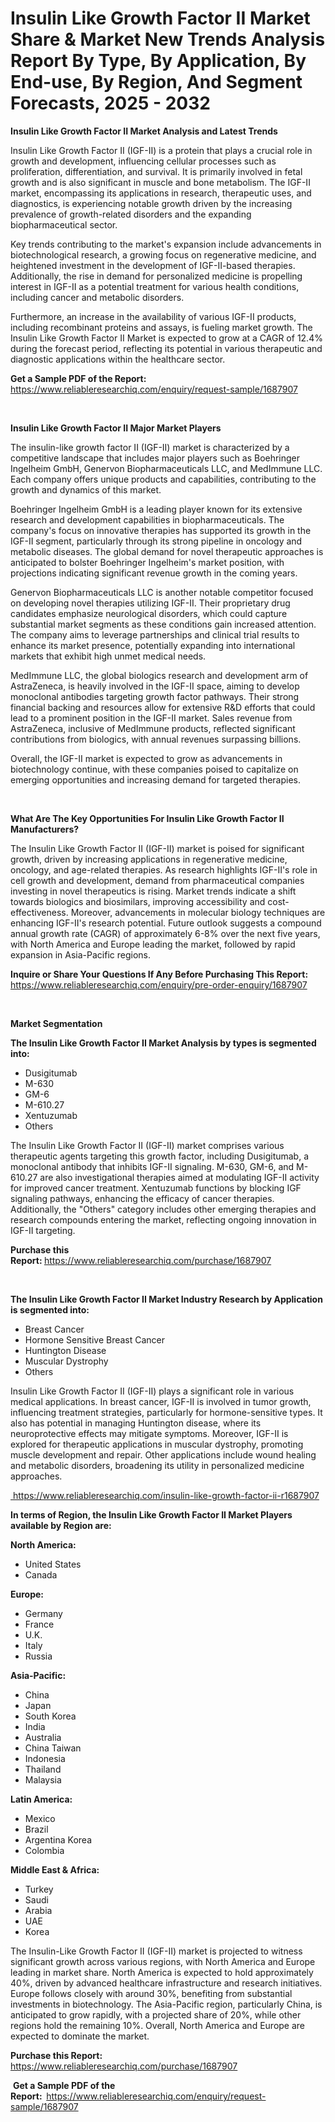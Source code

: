 <p><h1>Insulin Like Growth Factor II Market Share & Market New Trends Analysis Report By Type, By Application, By End-use, By Region, And Segment Forecasts, 2025 - 2032</h1></p><p><strong>Insulin Like Growth Factor II Market Analysis and Latest Trends</strong></p>
<p><p>Insulin Like Growth Factor II (IGF-II) is a protein that plays a crucial role in growth and development, influencing cellular processes such as proliferation, differentiation, and survival. It is primarily involved in fetal growth and is also significant in muscle and bone metabolism. The IGF-II market, encompassing its applications in research, therapeutic uses, and diagnostics, is experiencing notable growth driven by the increasing prevalence of growth-related disorders and the expanding biopharmaceutical sector.</p><p>Key trends contributing to the market's expansion include advancements in biotechnological research, a growing focus on regenerative medicine, and heightened investment in the development of IGF-II-based therapies. Additionally, the rise in demand for personalized medicine is propelling interest in IGF-II as a potential treatment for various health conditions, including cancer and metabolic disorders. </p><p>Furthermore, an increase in the availability of various IGF-II products, including recombinant proteins and assays, is fueling market growth. The Insulin Like Growth Factor II Market is expected to grow at a CAGR of 12.4% during the forecast period, reflecting its potential in various therapeutic and diagnostic applications within the healthcare sector.</p></p>
<p><strong>Get a Sample PDF of the Report:&nbsp;</strong> <a href="https://www.reliableresearchiq.com/enquiry/request-sample/1687907?utm_campaign=2955&utm_medium=2&utm_source=Github&utm_content=ia&utm_term=19042025&utm_id=insulin-like-growth-factor-ii">https://www.reliableresearchiq.com/enquiry/request-sample/1687907</a></p>
<p>&nbsp;</p>
<p><strong>Insulin Like Growth Factor II Major Market Players</strong></p>
<p><p>The insulin-like growth factor II (IGF-II) market is characterized by a competitive landscape that includes major players such as Boehringer Ingelheim GmbH, Genervon Biopharmaceuticals LLC, and MedImmune LLC. Each company offers unique products and capabilities, contributing to the growth and dynamics of this market.</p><p>Boehringer Ingelheim GmbH is a leading player known for its extensive research and development capabilities in biopharmaceuticals. The company's focus on innovative therapies has supported its growth in the IGF-II segment, particularly through its strong pipeline in oncology and metabolic diseases. The global demand for novel therapeutic approaches is anticipated to bolster Boehringer Ingelheim's market position, with projections indicating significant revenue growth in the coming years.</p><p>Genervon Biopharmaceuticals LLC is another notable competitor focused on developing novel therapies utilizing IGF-II. Their proprietary drug candidates emphasize neurological disorders, which could capture substantial market segments as these conditions gain increased attention. The company aims to leverage partnerships and clinical trial results to enhance its market presence, potentially expanding into international markets that exhibit high unmet medical needs.</p><p>MedImmune LLC, the global biologics research and development arm of AstraZeneca, is heavily involved in the IGF-II space, aiming to develop monoclonal antibodies targeting growth factor pathways. Their strong financial backing and resources allow for extensive R&D efforts that could lead to a prominent position in the IGF-II market. Sales revenue from AstraZeneca, inclusive of MedImmune products, reflected significant contributions from biologics, with annual revenues surpassing billions.</p><p>Overall, the IGF-II market is expected to grow as advancements in biotechnology continue, with these companies poised to capitalize on emerging opportunities and increasing demand for targeted therapies.</p></p>
<p>&nbsp;</p>
<p><strong>What Are The Key Opportunities For Insulin Like Growth Factor II Manufacturers?</strong></p>
<p><p>The Insulin Like Growth Factor II (IGF-II) market is poised for significant growth, driven by increasing applications in regenerative medicine, oncology, and age-related therapies. As research highlights IGF-II's role in cell growth and development, demand from pharmaceutical companies investing in novel therapeutics is rising. Market trends indicate a shift towards biologics and biosimilars, improving accessibility and cost-effectiveness. Moreover, advancements in molecular biology techniques are enhancing IGF-II's research potential. Future outlook suggests a compound annual growth rate (CAGR) of approximately 6-8% over the next five years, with North America and Europe leading the market, followed by rapid expansion in Asia-Pacific regions.</p></p>
<p><strong>Inquire or Share Your Questions If Any Before Purchasing This Report:</strong> <a href="https://www.reliableresearchiq.com/enquiry/pre-order-enquiry/1687907?utm_campaign=2955&utm_medium=2&utm_source=Github&utm_content=ia&utm_term=19042025&utm_id=insulin-like-growth-factor-ii">https://www.reliableresearchiq.com/enquiry/pre-order-enquiry/1687907</a></p>
<p>&nbsp;</p>
<p><strong>Market Segmentation</strong></p>
<p><strong>The Insulin Like Growth Factor II Market Analysis by types is segmented into:</strong></p>
<p><ul><li>Dusigitumab</li><li>M-630</li><li>GM-6</li><li>M-610.27</li><li>Xentuzumab</li><li>Others</li></ul></p>
<p><p>The Insulin Like Growth Factor II (IGF-II) market comprises various therapeutic agents targeting this growth factor, including Dusigitumab, a monoclonal antibody that inhibits IGF-II signaling. M-630, GM-6, and M-610.27 are also investigational therapies aimed at modulating IGF-II activity for improved cancer treatment. Xentuzumab functions by blocking IGF signaling pathways, enhancing the efficacy of cancer therapies. Additionally, the "Others" category includes other emerging therapies and research compounds entering the market, reflecting ongoing innovation in IGF-II targeting.</p></p>
<p><strong>Purchase this Report:&nbsp;</strong><a href="https://www.reliableresearchiq.com/purchase/1687907?utm_campaign=2955&utm_medium=2&utm_source=Github&utm_content=ia&utm_term=19042025&utm_id=insulin-like-growth-factor-ii">https://www.reliableresearchiq.com/purchase/1687907</a></p>
<p>&nbsp;</p>
<p><strong>The Insulin Like Growth Factor II Market Industry Research by Application is segmented into:</strong></p>
<p><ul><li>Breast Cancer</li><li>Hormone Sensitive Breast Cancer</li><li>Huntington Disease</li><li>Muscular Dystrophy</li><li>Others</li></ul></p>
<p><p>Insulin Like Growth Factor II (IGF-II) plays a significant role in various medical applications. In breast cancer, IGF-II is involved in tumor growth, influencing treatment strategies, particularly for hormone-sensitive types. It also has potential in managing Huntington disease, where its neuroprotective effects may mitigate symptoms. Moreover, IGF-II is explored for therapeutic applications in muscular dystrophy, promoting muscle development and repair. Other applications include wound healing and metabolic disorders, broadening its utility in personalized medicine approaches.</p></p>
<p><a href="https://www.reliableresearchiq.com/insulin-like-growth-factor-ii-r1687907?utm_campaign=2955&utm_medium=2&utm_source=Github&utm_content=ia&utm_term=19042025&utm_id=insulin-like-growth-factor-ii">&nbsp;https://www.reliableresearchiq.com/insulin-like-growth-factor-ii-r1687907</a></p>
<p><strong>In terms of Region, the Insulin Like Growth Factor II Market Players available by Region are:</strong></p>
<p>
    <p> <strong> North America: </strong>
        <ul>
            <li>United States</li>
            <li>Canada</li>
        </ul>
        </p> 
    <p> <strong> Europe: </strong>
        <ul>
            <li>Germany</li>
            <li>France</li>
            <li>U.K.</li>
            <li>Italy</li>
            <li>Russia</li>
        </ul>
        </p> 
    <p> <strong> Asia-Pacific: </strong>
        <ul>
            <li>China</li>
            <li>Japan</li>
            <li>South Korea</li>
            <li>India</li>
            <li>Australia</li>
            <li>China Taiwan</li>
            <li>Indonesia</li>
            <li>Thailand</li>
            <li>Malaysia</li>
        </ul>
        </p> 
    <p> <strong> Latin America: </strong>
        <ul>
            <li>Mexico</li>
            <li>Brazil</li>
            <li>Argentina Korea</li>
            <li>Colombia</li>
        </ul>
        </p> 
    <p> <strong> Middle East & Africa: </strong>
        <ul>
            <li>Turkey</li>
            <li>Saudi</li>
            <li>Arabia</li>
            <li>UAE</li>
            <li>Korea</li>
        </ul>
    </p>
    </p>
<p><p>The Insulin-Like Growth Factor II (IGF-II) market is projected to witness significant growth across various regions, with North America and Europe leading in market share. North America is expected to hold approximately 40%, driven by advanced healthcare infrastructure and research initiatives. Europe follows closely with around 30%, benefiting from substantial investments in biotechnology. The Asia-Pacific region, particularly China, is anticipated to grow rapidly, with a projected share of 20%, while other regions hold the remaining 10%. Overall, North America and Europe are expected to dominate the market.</p></p>
<p><strong>Purchase this Report: </strong><a href="https://www.reliableresearchiq.com/purchase/1687907?utm_campaign=2955&utm_medium=2&utm_source=Github&utm_content=ia&utm_term=19042025&utm_id=insulin-like-growth-factor-ii">https://www.reliableresearchiq.com/purchase/1687907</a></p>
<p>&nbsp;<strong>Get a Sample PDF of the Report:&nbsp;&nbsp;</strong><a href="https://www.reliableresearchiq.com/enquiry/request-sample/1687907?utm_campaign=2955&utm_medium=2&utm_source=Github&utm_content=ia&utm_term=19042025&utm_id=insulin-like-growth-factor-ii">https://www.reliableresearchiq.com/enquiry/request-sample/1687907</a></p>
<p><strong></strong></p>
<p><p></p><p></p><p></p></p>